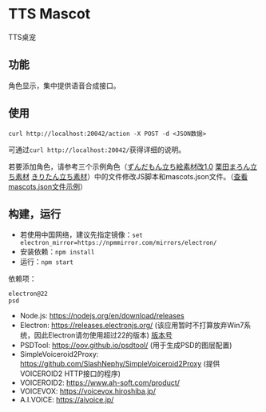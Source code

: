 # TTS Mascot
TTS桌宠

## 功能
角色显示，集中提供语音合成接口。

## 使用
`curl http://localhost:20042/action -X POST -d <JSON数据>`

可通过`curl http://localhost:20042/`获得详细的说明。

若要添加角色，请参考三个示例角色（[ずんだもん立ち絵素材改1.0](ずんだもん立ち絵素材改1.0) [栗田まろん立ち素材](栗田まろん立ち素材) [きりたん立ち素材](きりたん立ち素材)）中的文件修改JS脚本和mascots.json文件。（[查看mascots.json文件示例](examples.md)）
## 构建，运行
* 若使用中国网络，建议先指定镜像：`set electron_mirror=https://npmmirror.com/mirrors/electron/`
* 安装依赖：`npm install`
* 运行：`npm start`

依赖项：
```
electron@22
psd
```
* Node.js: https://nodejs.org/en/download/releases
* Electron: https://releases.electronjs.org/ (该应用暂时不打算放弃Win7系统，因此Electron请勿使用超过22的版本) [版本号](https://releases.electronjs.org/releases.json)
* PSDTool: https://oov.github.io/psdtool/ (用于生成PSD的图层配置)
* SimpleVoiceroid2Proxy: https://github.com/SlashNephy/SimpleVoiceroid2Proxy (提供VOICEROID2 HTTP接口的程序)
* VOICEROID2: https://www.ah-soft.com/product/
* VOICEVOX: https://voicevox.hiroshiba.jp/
* A.I.VOICE: https://aivoice.jp/
